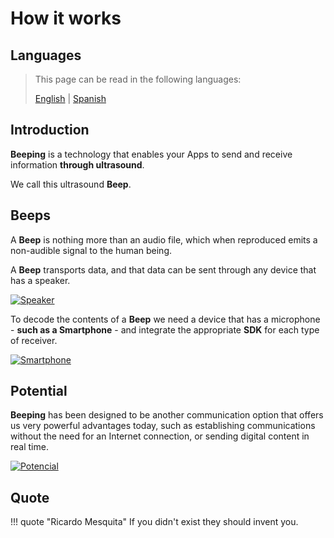 # How it works

## Languages

> This page can be read in the following languages:
>  
> [English](https://docs.beeping.io/how-it-works) | [Spanish](https://docs-es.beeping.io/how-it-works)

## Introduction

**Beeping** is a technology that enables your Apps to send and receive information **through ultrasound**.

We call this ultrasound **Beep**.

## Beeps

A **Beep** is nothing more than an audio file, which when reproduced emits a non-audible signal to the human being.

A **Beep** transports data, and that data can be sent through any device that has a speaker.

[![Speaker](/assets/images/deck/beeping.005.jpeg)](/assets/images/deck/beeping.005.jpeg)

To decode the contents of a **Beep** we need a device that has a microphone - **such as a Smartphone** - and integrate the appropriate **SDK** for each type of receiver.

[![Smartphone](/assets/images/deck/beeping.006.jpeg)](/assets/images/deck/beeping.006.jpeg)

## Potential

**Beeping** has been designed to be another communication option that offers us very powerful advantages today, such as establishing communications without the need for an Internet connection, or sending digital content in real time.

[![Potencial](/assets/images/deck/beeping.007.jpeg)](/assets/images/deck/beeping.007.jpeg)

## Quote

!!! quote "Ricardo Mesquita"
    If you didn't exist they should invent you.
